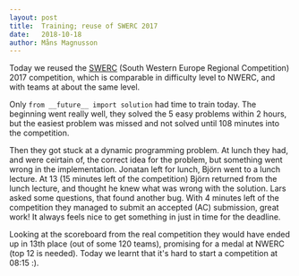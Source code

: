 ```yaml
---
layout: post
title:  Training; reuse of SWERC 2017
date:   2018-10-18
author: Måns Magnusson
---
```


Today we reused the [SWERC](https://swerc.eu/2017) (South Western Europe Regional Competition) 2017 competition, which is comparable in difficulty level to NWERC, and with teams at about the same level. 

Only `from __future__ import solution` had time to train today. The beginning went really well, they solved the 5 easy problems within 2 hours, but the easiest problem was missed and not solved until 108 minutes into the competition. 

Then they got stuck at a dynamic programming problem. At lunch they had, and were ceirtain of, the correct idea for the problem, but something went wrong in the implementation. Jonatan left for lunch, Björn went to a lunch lecture. At 13 (15 minutes left of the competition) Björn returned from the lunch lecture, and thought he knew what was wrong with the solution. Lars asked some questions, that found another bug. With 4 minutes left of the competition they managed to submit an accepted (AC) submission, great work! It always feels nice to get something in just in time for the deadline. 

Looking at the scoreboard from the real competition they would have ended up in 13th place (out of some 120 teams), promising for a medal at NWERC (top 12 is needed). Today we learnt that it's hard to start a competition at 08:15 :).
